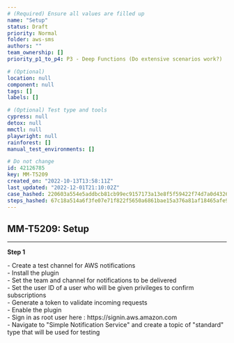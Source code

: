 ```yaml
---
# (Required) Ensure all values are filled up
name: "Setup"
status: Draft
priority: Normal
folder: aws-sms
authors: ""
team_ownership: []
priority_p1_to_p4: P3 - Deep Functions (Do extensive scenarios work?)

# (Optional)
location: null
component: null
tags: []
labels: []

# (Optional) Test type and tools
cypress: null
detox: null
mmctl: null
playwright: null
rainforest: []
manual_test_environments: []

# Do not change
id: 42126785
key: MM-T5209
created_on: "2022-10-13T13:58:11Z"
last_updated: "2022-12-01T21:10:02Z"
case_hashed: 220603a554e5addbcb81cb99ec9157173a13e8f5f59422f74d7a0d432618d5a474e192ff80b271fbddf8955e18c5113e
steps_hashed: 67c18a514a6f3fe07e71f822f5650a6861bae15a376a81af18465afe9a9ba0b053376804b0c3d1f44fc3bfdd819dbcf9
---
```


<!-- (Auto-generated) Based on frontmatter's "key" and "name" -->

## MM-T5209: Setup

---

**Step 1**

\- Create a test channel for AWS notifications\
\- Install the plugin\
\- Set the team and channel for notifications to be delivered\
\- Set the user ID of a user who will be given privileges to confirm subscriptions\
\- Generate a token to validate incoming requests\
\- Enable the plugin\
\- Sign in as root user here : https\://signin.aws.amazon.com\
\- Navigate to "Simple Notification Service" and create a topic of "standard" type that will be used for testing
